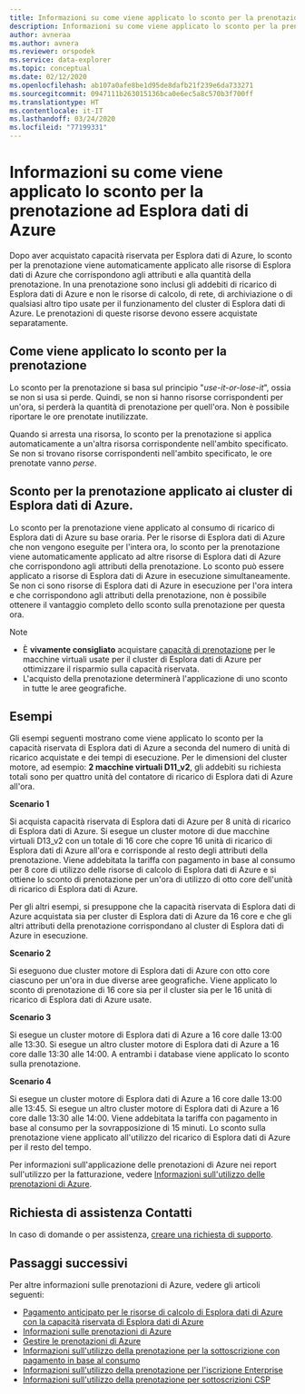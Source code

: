 ```yaml
---
title: Informazioni su come viene applicato lo sconto per la prenotazione ad Esplora dati di Azure
description: Informazioni su come viene applicato lo sconto per la prenotazione al contatore di ricarico di Esplora dati di Azure.
author: avneraa
ms.author: avnera
ms.reviewer: orspodek
ms.service: data-explorer
ms.topic: conceptual
ms.date: 02/12/2020
ms.openlocfilehash: ab107a0afe8be1d95de8dafb21f239e6da733271
ms.sourcegitcommit: 0947111b263015136bca0e6ec5a8c570b3f700ff
ms.translationtype: HT
ms.contentlocale: it-IT
ms.lasthandoff: 03/24/2020
ms.locfileid: "77199331"
---
```

# <a name="understand-how-the-reservation-discount-is-applied-to-azure-data-explorer"></a>Informazioni su come viene applicato lo sconto per la prenotazione ad Esplora dati di Azure

Dopo aver acquistato capacità riservata per Esplora dati di Azure, lo sconto per la prenotazione viene automaticamente applicato alle risorse di Esplora dati di Azure che corrispondono agli attributi e alla quantità della prenotazione. In una prenotazione sono inclusi gli addebiti di ricarico di Esplora dati di Azure e non le risorse di calcolo, di rete, di archiviazione o di qualsiasi altro tipo usate per il funzionamento del cluster di Esplora dati di Azure. Le prenotazioni di queste risorse devono essere acquistate separatamente.

## <a name="how-reservation-discount-is-applied"></a>Come viene applicato lo sconto per la prenotazione

Lo sconto per la prenotazione si basa sul principio "*use-it-or-lose-it*", ossia se non si usa si perde. Quindi, se non si hanno risorse corrispondenti per un'ora, si perderà la quantità di prenotazione per quell'ora. Non è possibile riportare le ore prenotate inutilizzate.

Quando si arresta una risorsa, lo sconto per la prenotazione si applica automaticamente a un'altra risorsa corrispondente nell'ambito specificato. Se non si trovano risorse corrispondenti nell'ambito specificato, le ore prenotate vanno *perse*.

## <a name="reservation-discount-applied-to-azure-data-explorer-clusters"></a>Sconto per la prenotazione applicato ai cluster di Esplora dati di Azure.

Lo sconto per la prenotazione viene applicato al consumo di ricarico di Esplora dati di Azure su base oraria. Per le risorse di Esplora dati di Azure che non vengono eseguite per l'intera ora, lo sconto per la prenotazione viene automaticamente applicato ad altre risorse di Esplora dati di Azure che corrispondono agli attributi della prenotazione. Lo sconto può essere applicato a risorse di Esplora dati di Azure in esecuzione simultaneamente. Se non ci sono risorse di Esplora dati di Azure in esecuzione per l'ora intera e che corrispondono agli attributi della prenotazione, non è possibile ottenere il vantaggio completo dello sconto sulla prenotazione per questa ora.

> [!NOTE]
> * È **vivamente consigliato** acquistare [capacità di prenotazione](../../virtual-machines/windows/prepay-reserved-vm-instances.md) per le macchine virtuali usate per il cluster di Esplora dati di Azure per ottimizzare il risparmio sulla capacità riservata.
> * L'acquisto della prenotazione determinerà l'applicazione di uno sconto in tutte le aree geografiche.

## <a name="examples"></a>Esempi

Gli esempi seguenti mostrano come viene applicato lo sconto per la capacità riservata di Esplora dati di Azure a seconda del numero di unità di ricarico acquistate e dei tempi di esecuzione.
Per le dimensioni del cluster motore, ad esempio: **2 macchine virtuali D11_v2**, gli addebiti su richiesta totali sono per quattro unità del contatore di ricarico di Esplora dati di Azure all'ora.

**Scenario 1**

Si acquista capacità riservata di Esplora dati di Azure per 8 unità di ricarico di Esplora dati di Azure. Si esegue un cluster motore di due macchine virtuali D13_v2 con un totale di 16 core che copre 16 unità di ricarico di Esplora dati di Azure all'ora e corrisponde al resto degli attributi della prenotazione. Viene addebitata la tariffa con pagamento in base al consumo per 8 core di utilizzo delle risorse di calcolo di Esplora dati di Azure e si ottiene lo sconto di prenotazione per un'ora di utilizzo di otto core dell'unità di ricarico di Esplora dati di Azure.

Per gli altri esempi, si presuppone che la capacità riservata di Esplora dati di Azure acquistata sia per cluster di Esplora dati di Azure da 16 core e che gli altri attributi della prenotazione corrispondano al cluster di Esplora dati di Azure in esecuzione.

**Scenario 2**

Si eseguono due cluster motore di Esplora dati di Azure con otto core ciascuno per un'ora in due diverse aree geografiche. Viene applicato lo sconto di prenotazione di 16 core sia per il cluster sia per le 16 unità di ricarico di Esplora dati di Azure usate.

**Scenario 3**

Si esegue un cluster motore di Esplora dati di Azure a 16 core dalle 13:00 alle 13:30. Si esegue un altro cluster motore di Esplora dati di Azure a 16 core dalle 13:30 alle 14:00. A entrambi i database viene applicato lo sconto sulla prenotazione.

**Scenario 4**

Si esegue un cluster motore di Esplora dati di Azure a 16 core dalle 13:00 alle 13:45. Si esegue un altro cluster motore di Esplora dati di Azure a 16 core dalle 13:30 alle 14:00. Viene addebitata la tariffa con pagamento in base al consumo per la sovrapposizione di 15 minuti. Lo sconto sulla prenotazione viene applicato all'utilizzo del ricarico di Esplora dati di Azure per il resto del tempo.

Per informazioni sull'applicazione delle prenotazioni di Azure nei report sull'utilizzo per la fatturazione, vedere [Informazioni sull'utilizzo delle prenotazioni di Azure](understand-reserved-instance-usage-ea.md).

## <a name="need-help-contact-us"></a>Richiesta di assistenza Contatti

In caso di domande o per assistenza, [creare una richiesta di supporto](https://go.microsoft.com/fwlink/?linkid=2083458).

## <a name="next-steps"></a>Passaggi successivi

Per altre informazioni sulle prenotazioni di Azure, vedere gli articoli seguenti:

* [Pagamento anticipato per le risorse di calcolo di Esplora dati di Azure con la capacità riservata di Esplora dati di Azure](../../data-explorer/pricing-reserved-capacity.md)  
* [Informazioni sulle prenotazioni di Azure](save-compute-costs-reservations.md)  
* [Gestire le prenotazioni di Azure](manage-reserved-vm-instance.md)  
* [Informazioni sull'utilizzo della prenotazione per la sottoscrizione con pagamento in base al consumo](understand-reserved-instance-usage.md)
* [Informazioni sull'utilizzo della prenotazione per l'iscrizione Enterprise](understand-reserved-instance-usage-ea.md)
* [Informazioni sull'utilizzo della prenotazione per sottoscrizioni CSP](https://docs.microsoft.com/partner-center/azure-reservations)

